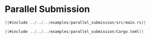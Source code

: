 # Parallel Submission

<!-- langtabs-start -->
```rust
{{#include ../../../examples/parallel_submission/src/main.rs}}
```
<!-- langtabs-end -->


<!-- langtabs-start -->
```rust
{{#include ../../../examples/parallel_submission/Cargo.toml}}
```
<!-- langtabs-end -->

